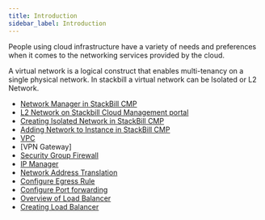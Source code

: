 ```yaml
---
title: Introduction
sidebar_label: Introduction
---
```


People using cloud infrastructure have a variety of needs and preferences when it comes to the networking services provided by the cloud. 

A virtual network is a logical construct that enables multi-tenancy on a single physical network. In stackbill
a virtual network can be Isolated or L2 Network.

 - [Network Manager in StackBill CMP](./basic-network#network-manager-in-stackbill-cmp)
 - [L2 Network on Stackbill Cloud Management portal](./basic-network#l2-network-on-stackbill-cloud-management-portal)
 - [Creating Isolated Network in StackBill CMP](./basic-network#creating-isolated-network-in-stackbill-cmp)
 - [Adding Network to Instance in StackBill CMP](./basic-network#adding-network-to-instance-in-stackbill-cmp)
 - [VPC](./basic-network#vpc-virtual-private-cloud-in-stackbill-cmp)
 - [VPN Gateway]
 - [Security Group Firewall](./basic-network#adding-security-groups-in-stackbill-cmp)
 - [IP Manager](/basic-network#ip-manager-overview-on-stackbill-cmp)
 - [Network Address Translation](/basic-network#what-is-mean-by-network-address-translation)
 - [Configure Egress Rule](./basic-network#creating-egress-rule-on-stackbill-cmp)
 - [Configure Port forwarding](./basic-network#configure-port-forwarding)
 - [Overview of Load Balancer](./basic-network#overview-of-load-balancer-in-stackbill-cloud-management-portal)
 - [Creating Load Balancer](./basic-network#add-a-load-balancer-to-an-instance-in-stackbill-cloud-management-portal)